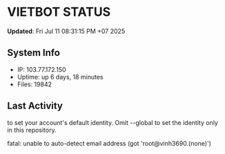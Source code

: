 # VIETBOT STATUS
**Updated**: Fri Jul 11 08:31:15 PM +07 2025

## System Info
- IP: 103.77.172.150
- Uptime: up 6 days, 18 minutes
- Files: 19842

## Last Activity

to set your account's default identity.
Omit --global to set the identity only in this repository.

fatal: unable to auto-detect email address (got 'root@vinh3690.(none)')

